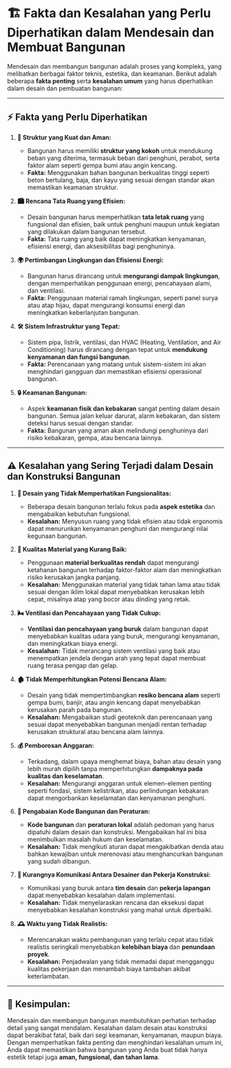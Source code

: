 # 🏗️ **Fakta dan Kesalahan yang Perlu Diperhatikan dalam Mendesain dan Membuat Bangunan**

Mendesain dan membangun bangunan adalah proses yang kompleks, yang melibatkan berbagai faktor teknis, estetika, dan keamanan. Berikut adalah beberapa **fakta penting** serta **kesalahan umum** yang harus diperhatikan dalam desain dan pembuatan bangunan:

---

## ⚡ **Fakta yang Perlu Diperhatikan**  

1. **🔧 Struktur yang Kuat dan Aman:**
   - Bangunan harus memiliki **struktur yang kokoh** untuk mendukung beban yang diterima, termasuk beban dari penghuni, perabot, serta faktor alam seperti gempa bumi atau angin kencang.  
   - **Fakta:** Menggunakan bahan bangunan berkualitas tinggi seperti beton bertulang, baja, dan kayu yang sesuai dengan standar akan memastikan keamanan struktur.

2. **🏙️ Rencana Tata Ruang yang Efisien:**
   - Desain bangunan harus memperhatikan **tata letak ruang** yang fungsional dan efisien, baik untuk penghuni maupun untuk kegiatan yang dilakukan dalam bangunan tersebut.  
   - **Fakta:** Tata ruang yang baik dapat meningkatkan kenyamanan, efisiensi energi, dan aksesibilitas bagi penghuninya.

3. **🌍 Pertimbangan Lingkungan dan Efisiensi Energi:**
   - Bangunan harus dirancang untuk **mengurangi dampak lingkungan**, dengan memperhatikan penggunaan energi, pencahayaan alami, dan ventilasi.  
   - **Fakta:** Penggunaan material ramah lingkungan, seperti panel surya atau atap hijau, dapat mengurangi konsumsi energi dan meningkatkan keberlanjutan bangunan.

4. **🛠️ Sistem Infrastruktur yang Tepat:**
   - Sistem pipa, listrik, ventilasi, dan HVAC (Heating, Ventilation, and Air Conditioning) harus dirancang dengan tepat untuk **mendukung kenyamanan dan fungsi bangunan**.  
   - **Fakta:** Perencanaan yang matang untuk sistem-sistem ini akan menghindari gangguan dan memastikan efisiensi operasional bangunan.

5. **🔒 Keamanan Bangunan:**
   - Aspek **keamanan fisik dan kebakaran** sangat penting dalam desain bangunan. Semua jalan keluar darurat, alarm kebakaran, dan sistem deteksi harus sesuai dengan standar.  
   - **Fakta:** Bangunan yang aman akan melindungi penghuninya dari risiko kebakaran, gempa, atau bencana lainnya.

---

## ⚠️ **Kesalahan yang Sering Terjadi dalam Desain dan Konstruksi Bangunan**  

1. **📐 Desain yang Tidak Memperhatikan Fungsionalitas:**
   - Beberapa desain bangunan terlalu fokus pada **aspek estetika** dan mengabaikan kebutuhan fungsional.  
   - **Kesalahan:** Menyusun ruang yang tidak efisien atau tidak ergonomis dapat menurunkan kenyamanan penghuni dan mengurangi nilai kegunaan bangunan.

2. **🚧 Kualitas Material yang Kurang Baik:**
   - Penggunaan **material berkualitas rendah** dapat mengurangi ketahanan bangunan terhadap faktor-faktor alam dan meningkatkan risiko kerusakan jangka panjang.  
   - **Kesalahan:** Menggunakan material yang tidak tahan lama atau tidak sesuai dengan iklim lokal dapat menyebabkan kerusakan lebih cepat, misalnya atap yang bocor atau dinding yang retak.

3. **🌬️ Ventilasi dan Pencahayaan yang Tidak Cukup:**
   - **Ventilasi dan pencahayaan yang buruk** dalam bangunan dapat menyebabkan kualitas udara yang buruk, mengurangi kenyamanan, dan meningkatkan biaya energi.  
   - **Kesalahan:** Tidak merancang sistem ventilasi yang baik atau menempatkan jendela dengan arah yang tepat dapat membuat ruang terasa pengap dan gelap.

4. **🏚️ Tidak Memperhitungkan Potensi Bencana Alam:**
   - Desain yang tidak mempertimbangkan **resiko bencana alam** seperti gempa bumi, banjir, atau angin kencang dapat menyebabkan kerusakan parah pada bangunan.  
   - **Kesalahan:** Mengabaikan studi geoteknik dan perencanaan yang sesuai dapat menyebabkan bangunan menjadi rentan terhadap kerusakan struktural atau bencana alam lainnya.

5. **💰 Pemborosan Anggaran:**
   - Terkadang, dalam upaya menghemat biaya, bahan atau desain yang lebih murah dipilih tanpa memperhitungkan **dampaknya pada kualitas dan keselamatan**.  
   - **Kesalahan:** Mengurangi anggaran untuk elemen-elemen penting seperti fondasi, sistem kelistrikan, atau perlindungan kebakaran dapat mengorbankan keselamatan dan kenyamanan penghuni.

6. **🧳 Pengabaian Kode Bangunan dan Peraturan:**
   - **Kode bangunan** dan **peraturan lokal** adalah pedoman yang harus dipatuhi dalam desain dan konstruksi. Mengabaikan hal ini bisa menimbulkan masalah hukum dan keselamatan.  
   - **Kesalahan:** Tidak mengikuti aturan dapat mengakibatkan denda atau bahkan kewajiban untuk merenovasi atau menghancurkan bangunan yang sudah dibangun.

7. **🛑 Kurangnya Komunikasi Antara Desainer dan Pekerja Konstruksi:**
   - Komunikasi yang buruk antara **tim desain** dan **pekerja lapangan** dapat menyebabkan kesalahan dalam implementasi.  
   - **Kesalahan:** Tidak menyelaraskan rencana dan eksekusi dapat menyebabkan kesalahan konstruksi yang mahal untuk diperbaiki.

8. **🕰️ Waktu yang Tidak Realistis:**
   - Merencanakan waktu pembangunan yang terlalu cepat atau tidak realistis seringkali menyebabkan **kelebihan biaya** dan **penundaan proyek**.  
   - **Kesalahan:** Penjadwalan yang tidak memadai dapat mengganggu kualitas pekerjaan dan menambah biaya tambahan akibat keterlambatan.

---

## 📝 **Kesimpulan:**
Mendesain dan membangun bangunan membutuhkan perhatian terhadap detail yang sangat mendalam. Kesalahan dalam desain atau konstruksi dapat berakibat fatal, baik dari segi keamanan, kenyamanan, maupun biaya. Dengan memperhatikan fakta penting dan menghindari kesalahan umum ini, Anda dapat memastikan bahwa bangunan yang Anda buat tidak hanya estetik tetapi juga **aman, fungsional, dan tahan lama**.  
